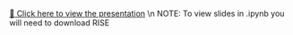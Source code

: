 [:link: Click here to view the presentation](https://yousefalotaibi.github.io/ClusteringAlgorithms/slidesRenderd.html) \n
NOTE: To view slides in .ipynb you will need to download RISE 
